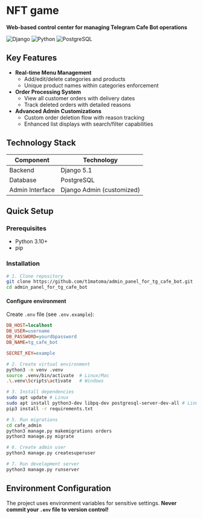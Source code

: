 # NFT game

**Web-based control center for managing Telegram Cafe Bot operations**  

<img src="https://img.shields.io/badge/Django-5.2-green" alt="Django"> <img src="https://img.shields.io/badge/Python-3.13+-blue" alt="Python"> <img src="https://img.shields.io/badge/PostgreSQL-14+-blue" alt="PostgreSQL">

##  Key Features
- **Real-time Menu Management**
  - Add/edit/delete categories and products
  - Unique product names within categories enforcement
- **Order Processing System**
  - View all customer orders with delivery dates
  - Track deleted orders with detailed reasons
- **Advanced Admin Customizations**
  - Custom order deletion flow with reason tracking
  - Enhanced list displays with search/filter capabilities

##  Technology Stack
| Component       | Technology |
|-----------------|------------|
| Backend         | Django 5.1 |
| Database        | PostgreSQL |
| Admin Interface | Django Admin (customized) |

##  Quick Setup

### Prerequisites
- Python 3.10+
- pip

### Installation
```bash
# 1. Clone repository
git clone https://github.com/t1matoma/admin_panel_for_tg_cafe_bot.git
cd admin_panel_for_tg_cafe_bot
```
#### Configure environment  
Create `.env` file (see `.env.example`):  
```ini
DB_HOST=localhost
DB_USER=username
DB_PASSWORD=yourdbpassword
DB_NAME=tg_cafe_bot

SECRET_KEY=example
```

```bash
# 2. Create virtual environment
python3 -m venv .venv
source .venv/bin/activate  # Linux/Mac
.\.venv\Scripts\activate   # Windows

# 3. Install dependencies
sudo apt update # Linux
sudo apt install python3-dev libpq-dev postgresql-server-dev-all # Linux
pip3 install -r requirements.txt

# 5. Run migrations
cd cafe_admin
python3 manage.py makemigrations orders
python3 manage.py migrate

# 6. Create admin user
python3 manage.py createsuperuser

# 7. Run development server
python3 manage.py runserver
```
##  Environment Configuration

The project uses environment variables for sensitive settings. 
**Never commit your `.env` file to version control!**